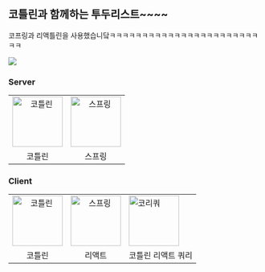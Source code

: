 ## 코틀린과 함께하는 투두리스트~~~~

코프링과 리액틀린을 사용했습니닼ㅋㅋㅋㅋㅋㅋㅋㅋㅋㅋㅋㅋㅋㅋㅋㅋㅋㅋㅋㅋㅋㅋㅋㅋㅋ

![](https://media.discordapp.net/attachments/1036162758875549761/1178279818001907782/image.png?ex=65759197&is=65631c97&hm=a9cdee58ba284f9e196cf79d7233a2932eb3d196f2682283bf3c7d164e0e1a85&=&format=webp&width=2160&height=1142)

### Server

<table>
    <tr>
        <td align="center">
                <img alt="코틀린" src="https://cdn.icon-icons.com/icons2/2107/PNG/512/file_type_kotlin_icon_130487.png" width="100" />
        </td>
        <td align="center">
            <a href="https://github.com/chaewoo1002">
                <img alt="스프링" src="https://wikidocs.net/images/book/20220607_001840_0001_1ASNiup_yrt0KEJ_uhDpkYM_MkhfzzE.png" width="100" />
            </a>
        </td>
    </tr>
    <tr>
        <td align="center">코틀린</td>
        <td align="center">스프링</td>
    </tr>
</table>

### Client

<table>
    <tr>
        <td align="center">
                <img alt="코틀린" src="https://cdn.icon-icons.com/icons2/2107/PNG/512/file_type_kotlin_icon_130487.png" width="100" />
        </td>
        <td align="center">
                <img alt="스프링" src="https://upload.wikimedia.org/wikipedia/commons/thumb/a/a7/React-icon.svg/1150px-React-icon.svg.png" width="100" />
        </td>
        <td>
            <img alt="코리쿼" src="https://media.discordapp.net/attachments/1036162758875549761/1178279447569367071/image.png?ex=6575913f&is=65631c3f&hm=a555e3b9806d1bc48f2c70defb66350a86dbd991af509cd0e89b380872f5b906&=&format=webp&width=1176&height=1170" width="100">
        </td>
    </tr>
    <tr>
        <td align="center">코틀린</td>
        <td align="center">리액트</td>
        <td align="center">코틀린 리액트 쿼리</td>
    </tr>
</table>
